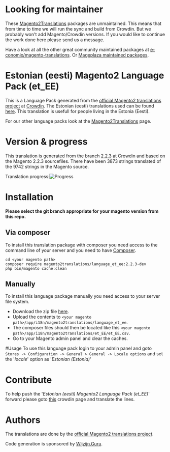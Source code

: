 # Looking for maintainer
These [Magento2Translations](http://magento2translations.github.io/) packages are unmaintained. This means that from time to time we will run the sync and build from Crowdin. But we probably won't add Magento/Crowdin versions. If you would like to continue the work done here please send us a message.

Have a look at all the other great community maintained packages at [e-conomix/magento-translations](https://github.com/e-conomix/magento-translations).
Or [Mageplaza maintained packages](https://github.com/mageplaza?q=language).

# Estonian (eesti) Magento2 Language Pack (et_EE)
This is a Language Pack generated from the [official Magento2 translations project](https://crowdin.com/project/magento-2) at [Crowdin](https://crowdin.com).
The Estonian (eesti) translations used can be found [here](https://crowdin.com/project/magento-2/et).
This translation is usefull for people living in the Estonia (Eesti).

For our other language packs look at the [Magento2Translations](http://magento2translations.github.io/) page.

# Version & progress
This translation is generated from the branch [2.2.3](https://crowdin.com/project/magento-2/et#/2.2.3) at Crowdin and based on the Magento 2.2.3 sourcefiles.
There have been  3873 strings translated of the 9742 strings in the Magento source.

Translation progress:![Progress](http://progressed.io/bar/40)

# Installation
**Please select the git branch appropriate for your magento version from this repo.**
## Via composer
To install this translation package with composer you need access to the command line of your server and you need to have [Composer](https://getcomposer.org).
```
cd <your magento path>
composer require magento2translations/language_et_ee:2.2.3-dev
php bin/magento cache:clean
```
## Manually
To install this language package manually you need access to your server file system.
* Download the zip file [here](https://github.com/Magento2Translations/language_et_ee/archive/2.2.3.zip).
* Upload the contents to `<your magento path>/app/i18n/magento2translations/language_et_ee`.
* The composer files should then be located like this `<your magento path>/app/i18n/magento2translations/et_EE/et_EE.csv`.
* Go to your Magento admin panel and clear the caches.

#Usage
To use this language pack login to your admin panel and goto `Stores -> Configuration -> General > General -> Locale options` and set the '*locale*' option as '*Estonian (Estonia)*'

# Contribute
To help push the '*Estonian (eesti) Magento2 Language Pack (et_EE)*' forward please goto [this](https://crowdin.com/project/magento-2/et) crowdin page and translate the lines.

# Authors
The translations are done by the [official Magento2 translations project](https://crowdin.com/project/magento-2).

Code generation is sponsored by [Wijzijn.Guru](http://www.wijzijn.guru/).